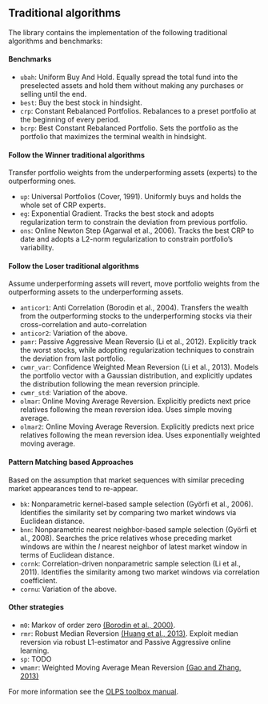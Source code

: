 ## Traditional algorithms
The library contains the implementation of the following traditional algorithms and benchmarks:

#### Benchmarks
* `ubah`: Uniform Buy And Hold. Equally spread the total fund into the preselected assets and hold them without making any purchases or selling until the end.
* `best`: Buy the best stock in hindsight.
* `crp`: Constant Rebalanced Portfolios. Rebalances to a preset portfolio at the beginning of every period.
* `bcrp`: Best Constant Rebalanced Portfolio. Sets the portfolio as the portfolio that maximizes the terminal wealth in hindsight.

#### Follow the Winner traditional algorithms
Transfer portfolio weights from the underperforming assets (experts) to the outperforming ones.
* `up`: Universal Portfolios (Cover, 1991). Uniformly buys and holds the whole set of CRP experts.
* `eg`: Exponential Gradient. Tracks the best stock and adopts regularization term to constrain the deviation from previous portfolio.
* `ons`: Online Newton Step (Agarwal et al., 2006). Tracks the best CRP to date and adopts a L2-norm regularization to constrain portfolio’s variability.

#### Follow the Loser traditional algorithms
Assume underperforming assets will revert, move portfolio weights from the outperforming assets to the underperforming assets.
* `anticor1`: Anti Correlation (Borodin et al., 2004). Transfers the wealth from the outperforming stocks to the underperforming stocks via their cross-correlation and auto-correlation
* `anticor2`: Variation of the above.
* `pamr`: Passive Aggressive Mean Reversio (Li et al., 2012). Explicitly track the worst stocks, while adopting regularization techniques to constrain the deviation from last portfolio.
* `cwmr_var`: Confidence Weighted Mean Reversion (Li et al., 2013). Models the portfolio vector with a Gaussian distribution, and explicitly updates the distribution following the mean reversion principle.
* `cwmr_std`: Variation of the above.
* `olmar`: Online Moving Average Reversion. Explicitly predicts next price relatives following the mean reversion idea. Uses simple moving average.
* `olmar2`: Online Moving Average Reversion. Explicitly predicts next price relatives following the mean reversion idea. Uses exponentially weighted moving average.

#### Pattern Matching based Approaches
Based on the assumption that market sequences with similar preceding market appearances tend to re-appear.

* `bk`: Nonparametric kernel-based sample selection (Györfi et al., 2006). Identifies the similarity set by comparing two market windows via Euclidean distance.
* `bnn`: Nonparametric nearest neighbor-based sample selection (Györfi et al., 2008). Searches the price relatives whose preceding market windows are within the _l_ nearest neighbor of latest market window in terms of Euclidean distance.
* `cornk`: Correlation-driven nonparametric sample selection (Li et al., 2011). Identifies the similarity
among two market windows via correlation coefficient.
* `cornu`: Variation of the above.

#### Other strategies
* `m0`: Markov of order zero [(Borodin et al., 2000)](https://pdfs.semanticscholar.org/5693/0f8457aa5e612db8f25d2b0d2f8a989344a5.pdf).
* `rmr`: Robust Median Reversion [(Huang et al., 2013)](https://ink.library.smu.edu.sg/cgi/viewcontent.cgi?article=3326). Exploit median reversion
via robust L1-estimator and Passive Aggressive online learning.
* `sp`: TODO
* `wmamr`: Weighted Moving Average Mean Reversion [(Gao and Zhang, 2013)](https://ieeexplore.ieee.org/document/6643896/)

For more information see the [OLPS toolbox manual](http://www.mysmu.edu.sg/faculty/chhoi/olps/OLPS_toolbox_manual.pdf).
